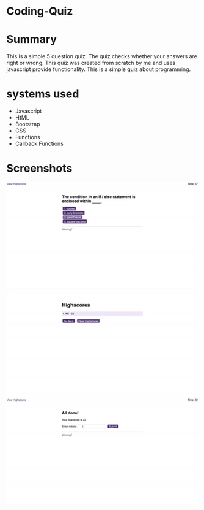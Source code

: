 # Coding-Quiz

# Summary

This is a simple 5 question quiz. The quiz checks whether your answers are right or wrong. This quiz was created from scratch by me and uses javascript provide functionality. This is a simple quiz about programming. 

# systems used

- Javascript
- HtML
- Bootstrap
- CSS
- Functions
- Callback Functions

# Screenshots

![Screenshot of Website](./images/scrsht1.png)
![Screenshot of Website](./images/scrsht2.png)
![Screenshot of Website](./images/scrsht3.png)